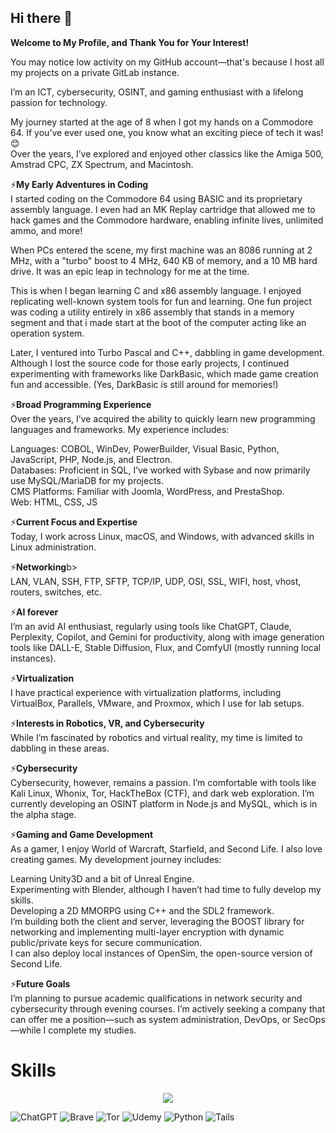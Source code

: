## Hi there 👋

<!--
**Uldrix/Uldrix** is a ✨ _special_ ✨ repository because its `README.md` (this file) appears on your GitHub profile.

Here are some ideas to get you started:

- 🔭 I’m currently working on ...
- 🌱 I’m currently learning ...
- 👯 I’m looking to collaborate on ...
- 🤔 I’m looking for help with ...
- 💬 Ask me about ...
- 📫 How to reach me: ...
- 😄 Pronouns: ...
- ⚡ Fun fact: ...
-->

<p><b>Welcome to My Profile, and Thank You for Your Interest!</b></p>

<p>You may notice low activity on my GitHub account—that's because I host all my projects on a private GitLab instance.</p>

<p>I’m an ICT, cybersecurity, OSINT, and gaming enthusiast with a lifelong passion for technology.</p>

<p>My journey started at the age of 8 when I got my hands on a Commodore 64. If you’ve ever used one, you know what an exciting piece of tech it was! 😊<br>
Over the years, I’ve explored and enjoyed other classics like the Amiga 500, Amstrad CPC, ZX Spectrum, and Macintosh.</p>

<p>
⚡<b>My Early Adventures in Coding</b><br>
I started coding on the Commodore 64 using BASIC and its proprietary assembly language. I even had an MK Replay cartridge that allowed me to hack games and the Commodore hardware, enabling infinite lives, unlimited ammo, and more!
</p>

<p>
When PCs entered the scene, my first machine was an 8086 running at 2 MHz, with a "turbo" boost to 4 MHz, 640 KB of memory, and a 10 MB hard drive. It was an epic leap in technology for me at the time.
</p>

<p>
This is when I began learning C and x86 assembly language. I enjoyed replicating well-known system tools for fun and learning. One fun project was coding a utility entirely in x86 assembly that stands in a memory segment and that i made start at the boot of the computer acting like an operation system.
</p>

<p>
Later, I ventured into Turbo Pascal and C++, dabbling in game development. Although I lost the source code for those early projects, I continued experimenting with frameworks like DarkBasic, which made game creation fun and accessible. (Yes, DarkBasic is still around for memories!)
</p>

<p>
⚡<b>Broad Programming Experience</b><br>
Over the years, I’ve acquired the ability to quickly learn new programming languages and frameworks. My experience includes:
</p>
<p>
Languages: COBOL, WinDev, PowerBuilder, Visual Basic, Python, JavaScript, PHP, Node.js, and Electron.<br>
Databases: Proficient in SQL, I’ve worked with Sybase and now primarily use MySQL/MariaDB for my projects.<br>
CMS Platforms: Familiar with Joomla, WordPress, and PrestaShop.<br>
Web: HTML, CSS, JS</p>

<p>
⚡<b>Current Focus and Expertise</b><br>
Today, I work across Linux, macOS, and Windows, with advanced skills in Linux administration. 
</p>

<p>
⚡<b>Networking</b>b><br>
LAN, VLAN, SSH, FTP, SFTP, TCP/IP, UDP, OSI, SSL, WIFI, host, vhost, routers, switches, etc.
</p>

<p>
⚡<b>AI forever</b><br>
I’m an avid AI enthusiast, regularly using tools like ChatGPT, Claude, Perplexity, Copilot, and Gemini for productivity, along with image generation tools like DALL-E, Stable Diffusion, Flux, and ComfyUI (mostly running local instances).
</p>

  <p>
⚡<b>Virtualization</b><br>
I have practical experience with virtualization platforms, including VirtualBox, Parallels, VMware, and Proxmox, which I use for lab setups.
</p>

<p>
⚡<b>Interests in Robotics, VR, and Cybersecurity</b><br>
While I’m fascinated by robotics and virtual reality, my time is limited to dabbling in these areas.
</p>

<p>
⚡<b>Cybersecurity</b><br>
Cybersecurity, however, remains a passion. I’m comfortable with tools like Kali Linux, Whonix, Tor, HackTheBox (CTF), and dark web exploration. I’m currently developing an OSINT platform in Node.js and MySQL, which is in the alpha stage.
</p>

<p>
⚡<b>Gaming and Game Development</b><br>
As a gamer, I enjoy World of Warcraft, Starfield, and Second Life. I also love creating games. My development journey includes:
</p>

<p>
Learning Unity3D and a bit of Unreal Engine.<br>
Experimenting with Blender, although I haven’t had time to fully develop my skills.<br>
Developing a 2D MMORPG using C++ and the SDL2 framework.<br>
I’m building both the client and server, leveraging the BOOST library for networking and implementing multi-layer encryption with dynamic public/private keys for secure communication.<br>
I can also deploy local instances of OpenSim, the open-source version of Second Life.
</p>

<p>
⚡<b>Future Goals</b><br>
I’m planning to pursue academic qualifications in network security and cybersecurity through evening courses. I’m actively seeking a company that can offer me a position—such as system administration, DevOps, or SecOps—while I complete my studies.
</p>

<h1>Skills</h1>

<p align="center">
  <a href="https://skillicons.dev">
    <img src="https://skillicons.dev/icons?i=git,github,c,cpp,cs,bash,blender,bootstrap,html,css,js,discord,dotnet,electron,jquery,kali,linux,mysql,nginx,nodejs,php,qt,unreal,unity,ubuntu,visualstudio,vscode,windows,npm,gitlab" />
  </a>
</p>

<p align="center"> 
  
  ![ChatGPT](https://img.shields.io/badge/chatGPT-74aa9c?style=for-the-badge&logo=openai&logoColor=white)
  ![Brave](https://img.shields.io/badge/Brave-FB542B?style=for-the-badge&logo=Brave&logoColor=white) 
  ![Tor](https://img.shields.io/badge/Tor-7D4698?style=for-the-badge&logo=Tor-Browser&logoColor=white)
  ![Udemy](https://img.shields.io/badge/Udemy-A435F0?style=for-the-badge&logo=Udemy&logoColor=white)
  ![Python](https://img.shields.io/badge/python-3670A0?style=for-the-badge&logo=python&logoColor=ffdd54)
  ![Tails](https://img.shields.io/badge/Tails%20-56347C?&style=for-the-badge&logo=tails&logoColor=white)
</p>


